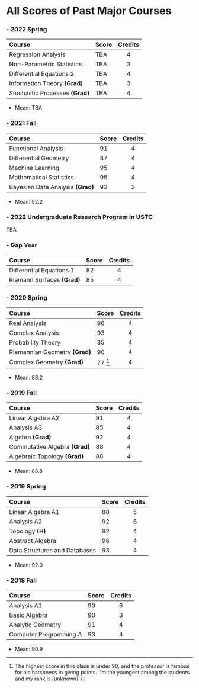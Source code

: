 
# All Scores of Past Major Courses

### - 2022 Spring

| **Course** | **Score** | **Credits** |
| :--- | :--- | :---: |
| Regression Analysis | TBA | 4 |
| Non-Parametric Statistics | TBA | 3 |
| Differential Equations 2 | TBA | 4 |
| Information Theory **(Grad)** | TBA | 3 |
| Stochastic Processes **(Grad)** | TBA | 4 |

- Mean: TBA

### - 2021 Fall

| **Course** | **Score** | **Credits** |
| :--- | :--- | :---: |
| Functional Analysis | 91 | 4 |
| Differential Geometry | 87 | 4 |
| Machine Learning | 95 | 4 |
| Mathematical Statistics | 95 | 4 |
| Bayesian Data Analysis **(Grad)** | 93 | 3 |

- Mean: 92.2

### - 2022 Undergraduate Research Program in USTC

TBA

### - Gap Year

| **Course** | **Score** | **Credits** |
| :--- | :--- | :---: |
| Differential Equations 1 | 82 | 4 |
| Riemann Surfaces **(Grad)** | 85 | 4 |

### - 2020 Spring

| **Course** | **Score** | **Credits** |
| :--- | :--- | :---: |
| Real Analysis | 96 | 4 |
| Complex Analysis | 93 | 4 |
| Probability Theory | 85 | 4 |
| Riemannian Geometry **(Grad)** | 90 | 4 |
| Complex Geometry **(Grad)** | 77 [^1] | 4 |

- Mean: 88.2

[^1]: The highest score in this class is under 90, and the professor is famous for his harshness in giving points. I'm the youngest among the students and my rank is [unknown]. 

### - 2019 Fall

| **Course** | **Score** | **Credits** |
| :--- | :--- | :---: |
| Linear Algebra A2 | 91 | 4 |
| Analysis A3 | 85 | 4 |
| Algebra **(Grad)** | 92 | 4 |
| Commutative Algebra **(Grad)** | 88 | 4 |
| Algebraic Topology **(Grad)** | 88 | 4 |

- Mean: 88.8

### - 2019 Spring

| **Course** | **Score** | **Credits** |
| :--- | :--- | :---: |
| Linear Algebra A1 | 88 | 5 |
| Analysis A2 | 92 | 6 |
| Topology **(H)** | 92 | 4 |
| Abstract Algebra | 96 | 4 |
| Data Structures and Databases | 93 | 4 |

- Mean: 92.0

 ### - 2018 Fall

| **Course** | **Score** | **Credits** |
| :--- | :--- | :---: |
| Analysis A1| 90 | 6 |
| Basic Algebra | 90 | 3 |
| Analytic Geometry | 91 | 4 |
| Computer Programming A | 93 | 4 |

- Mean: 90.9
